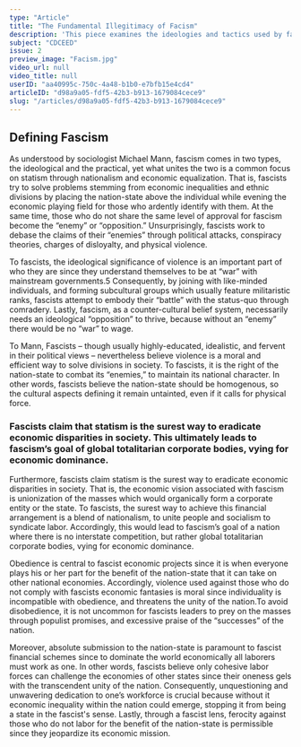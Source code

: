 ```yaml
---
type: "Article"
title: "The Fundamental Illegitimacy of Facism"
description: 'This piece examines the ideologies and tactics used by fascist governments to validate and enforce their authority through Michael Mann''s work Fascists. By explicating Kant''s view of autonomy and progress, found in "An Answer to the Question: What is Enlightenment?" and Foundations of the Metaphysics of Morals, it is demonstrated that people are fundamentally progressive beings with innate capacities for freedom.'
subject: "CDCEED"
issue: 2
preview_image: "Facism.jpg"
video_url: null
video_title: null
userID: "aa40995c-750c-4a48-b1b0-e7bfb15e4cd4"
articleID: "d98a9a05-fdf5-42b3-b913-1679084cece9"
slug: "/articles/d98a9a05-fdf5-42b3-b913-1679084cece9"
---
```


## Defining Fascism

As understood by sociologist Michael Mann, fascism comes in two types, the ideological and the practical, yet what unites the two is a common focus on statism through nationalism and economic equalization. That is, fascists try to solve problems stemming from economic inequalities and ethnic divisions by placing the nation-state above the individual while evening the economic playing field for those who ardently identify with them. At the same time, those who do not share the same level of approval for fascism become the “enemy” or “opposition.” Unsurprisingly, fascists work to debase the claims of their “enemies” through political attacks, conspiracy theories, charges of disloyalty, and physical violence.

To fascists, the ideological significance of violence is an important part of who they are since they understand themselves to be at “war” with mainstream governments.5 Consequently, by joining with like-minded individuals, and forming subcultural groups which usually feature militaristic ranks, fascists attempt to embody their “battle” with the status-quo through comradery. Lastly, fascism, as a counter-cultural belief system, necessarily needs an ideological “opposition” to thrive, because without an “enemy” there would be no “war” to wage.

To Mann, Fascists – though usually highly-educated, idealistic, and fervent in their political views – nevertheless believe violence is a moral and efficient way to solve divisions in society. To fascists, it is the right of the nation-state to combat its “enemies,” to maintain its national character. In other words, fascists believe the nation-state should be homogenous, so the cultural aspects defining it remain untainted, even if it calls for physical force.

### Fascists claim that statism is the surest way to eradicate economic disparities in society. This ultimately leads to fascism’s goal of global totalitarian corporate bodies, vying for economic dominance.

Furthermore, fascists claim statism is the surest way to eradicate economic disparities in society. That is, the economic vision associated with fascism is unionization of the masses which would organically form a corporate entity or the state. To fascists, the surest way to achieve this financial arrangement is a blend of nationalism, to unite people and socialism to syndicate labor. Accordingly, this would lead to fascism’s goal of a nation where there is no interstate competition, but rather global totalitarian corporate bodies, vying for economic dominance.

Obedience is central to fascist economic projects since it is when everyone plays his or her part for the benefit of the nation-state that it can take on other national economies. Accordingly, violence used against those who do not comply with fascists economic fantasies is moral since individuality is incompatible with obedience, and threatens the unity of the nation.To avoid disobedience, it is not uncommon for fascists leaders to prey on the masses through populist promises, and excessive praise of the “successes” of the nation.

Moreover, absolute submission to the nation-state is paramount to fascist financial schemes since to dominate the world economically all laborers must work as one. In other words, fascists believe only cohesive labor forces can challenge the economies of other states since their oneness gels with the transcendent unity of the nation. Consequently, unquestioning and unwavering dedication to one’s workforce is crucial because without it economic inequality within the nation could emerge, stopping it from being a state in the fascist's sense. Lastly, through a fascist lens, ferocity against those who do not labor for the benefit of the nation-state is permissible since they jeopardize its economic mission.
